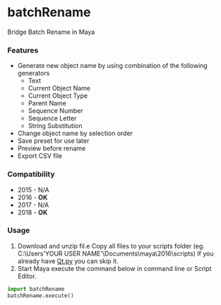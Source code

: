 # batchRename
Bridge Batch Rename in Maya

### Features
* Generate new object name by using combination of the following generators
  * Text
  * Current Object Name
  * Current Object Type
  * Parent Name
  * Sequence Number
  * Sequence Letter
  * String Substitution
* Change object name by selection order
* Save preset for use later
* Preview before rename
* Export CSV file

### Compatibility
* 2015 - N/A
* 2016 - **OK**
* 2017 - N/A
* 2018 - **OK**

### Usage
1. Download and unzip fil.e Copy all files to your scripts folder (eg. C:\Users\'YOUR USER NAME'\Documents\maya\2016\scripts) If you already have [Qt.py](https://github.com/mottosso/Qt.py) you can skip it.
1. Start Maya execute the command below in command line or Script Editor.
```python
import batchRename
batchRename.execute()
```
